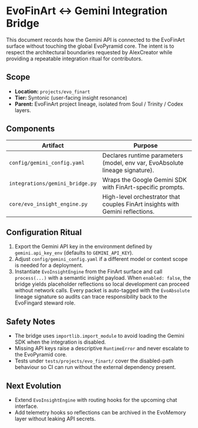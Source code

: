 # EvoFinArt ↔ Gemini Integration Bridge

This document records how the Gemini API is connected to the EvoFinArt surface
without touching the global EvoPyramid core. The intent is to respect the
architectural boundaries requested by AlexCreator while providing a repeatable
integration ritual for contributors.

## Scope

- **Location:** `projects/evo_finart`
- **Tier:** Syntonic (user-facing insight resonance)
- **Parent:** EvoFinArt project lineage, isolated from Soul / Trinity / Codex
  layers.

## Components

| Artifact | Purpose |
| --- | --- |
| `config/gemini_config.yaml` | Declares runtime parameters (model, env var, EvoAbsolute lineage signature). |
| `integrations/gemini_bridge.py` | Wraps the Google Gemini SDK with FinArt-specific prompts. |
| `core/evo_insight_engine.py` | High-level orchestrator that couples FinArt insights with Gemini reflections. |

## Configuration Ritual

1. Export the Gemini API key in the environment defined by
   `gemini.api_key_env` (defaults to `GEMINI_API_KEY`).
2. Adjust `config/gemini_config.yaml` if a different model or context scope is
   needed for a deployment.
3. Instantiate `EvoInsightEngine` from the FinArt surface and call
   `process(...)` with a semantic insight payload. When `enabled: false`, the
   bridge yields placeholder reflections so local development can proceed
   without network calls. Every packet is auto-tagged with the
   `EvoAbsolute` lineage signature so audits can trace responsibility back to
   the EvoFingard steward role.

## Safety Notes

- The bridge uses `importlib.import_module` to avoid loading the Gemini SDK
  when the integration is disabled.
- Missing API keys raise a descriptive `RuntimeError` and never escalate to the
  EvoPyramid core.
- Tests under `tests/projects/evo_finart/` cover the disabled-path behaviour so
  CI can run without the external dependency present.

## Next Evolution

- Extend `EvoInsightEngine` with routing hooks for the upcoming chat interface.
- Add telemetry hooks so reflections can be archived in the EvoMemory layer
  without leaking API secrets.
